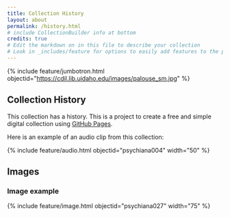 ```yaml
---
title: Collection History
layout: about
permalink: /history.html
# include CollectionBuilder info at bottom
credits: true
# Edit the markdown on in this file to describe your collection
# Look in _includes/feature for options to easily add features to the page
---
```


{% include feature/jumbotron.html objectid="https://cdil.lib.uidaho.edu/images/palouse_sm.jpg" %}

## Collection History

This collection has a history. This is a project to create a free and simple digital collection using [GitHub Pages](https://pages.github.com/).

Here is an example of an audio clip from this collection:

{% include feature/audio.html objectid="psychiana004" width="50" %}

## Images

### Image example

{% include feature/image.html objectid="psychiana027" width="75" %}

